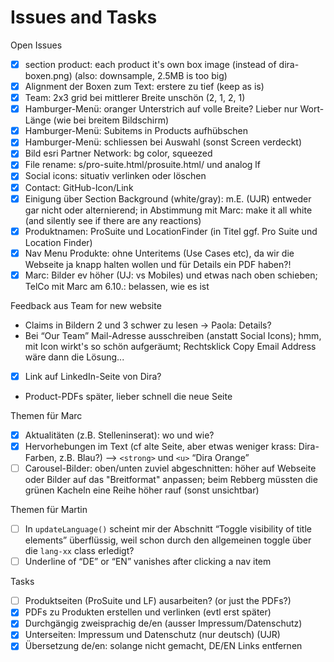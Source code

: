 # Issues and Tasks

Open Issues

- [x] section product: each product it's own box image
  (instead of dira-boxen.png) (also: downsample, 2.5MB is too big)
- [x] Alignment der Boxen zum Text: erstere zu tief (keep as is)
- [x] Team: 2x3 grid bei mittlerer Breite unschön (2, 1, 2, 1)
- [x] Hamburger-Menü: oranger Unterstrich auf volle Breite?
  Lieber nur Wort-Länge (wie bei breitem Bildschirm)
- [x] Hamburger-Menü: Subitems in Products aufhübschen
- [x] Hamburger-Menü: schliessen bei Auswahl (sonst Screen verdeckt)
- [x] Bild esri Partner Network: bg color, squeezed
- [x] File rename: s/pro-suite.html/prosuite.html/ und analog lf
- [x] Social icons: situativ verlinken oder löschen
- [x] Contact: GitHub-Icon/Link
- [x] Einigung über Section Background (white/gray):
  m.E. (UJR) entweder gar nicht oder alternierend; in Abstimmung mit
  Marc: make it all white (and silently see if there are any reactions)
- [x] Produktnamen: ProSuite und LocationFinder
  (in Titel ggf. Pro Suite und Location Finder)
- [x] Nav Menu Produkte: ohne Unteritems (Use Cases etc), da wir
  die Webseite ja knapp halten wollen und für Details ein PDF haben?!
- [x] Marc: Bilder ev höher (UJ: vs Mobiles) und etwas nach oben schieben;
  TelCo mit Marc am 6.10.: belassen, wie es ist

Feedback aus Team for new website

- Claims in Bildern 2 und 3 schwer zu lesen -> Paola: Details?
- Bei “Our Team” Mail-Adresse ausschreiben (anstatt Social Icons);
  hmm, mit Icon wirkt's so schön aufgeräumt; Rechtsklick Copy Email
  Address wäre dann die Lösung...
- [x] Link auf LinkedIn-Seite von Dira?
- Product-PDFs später, lieber schnell die neue Seite

Themen für Marc

- [x] Aktualitäten (z.B. Stelleninserat): wo und wie?
- [x] Hervorhebungen im Text (cf alte Seite, aber etwas weniger krass:
  Dira-Farben, z.B. Blau?) --> `<strong>` und `<u>` “Dira Orange”
- [ ] Carousel-Bilder: oben/unten zuviel abgeschnitten: höher auf
  Webseite oder Bilder auf das "Breitformat" anpassen; beim Rebberg
  müssten die grünen Kacheln eine Reihe höher rauf (sonst unsichtbar)

Themen für Martin

- [ ] In `updateLanguage()` scheint mir der Abschnitt “Toggle
  visibility of title elements” überflüssig, weil schon durch
  den allgemeinen toggle über die `lang-xx` class erledigt?
- [ ] Underline of “DE” or “EN” vanishes after clicking a nav item

Tasks

- [ ] Produktseiten (ProSuite und LF) ausarbeiten? (or just the PDFs?)
- [x] PDFs zu Produkten erstellen und verlinken (evtl erst später)
- [x] Durchgängig zweisprachig de/en (ausser Impressum/Datenschutz)
- [x] Unterseiten: Impressum und Datenschutz (nur deutsch) (UJR)
- [x] Übersetzung de/en: solange nicht gemacht, DE/EN Links entfernen
